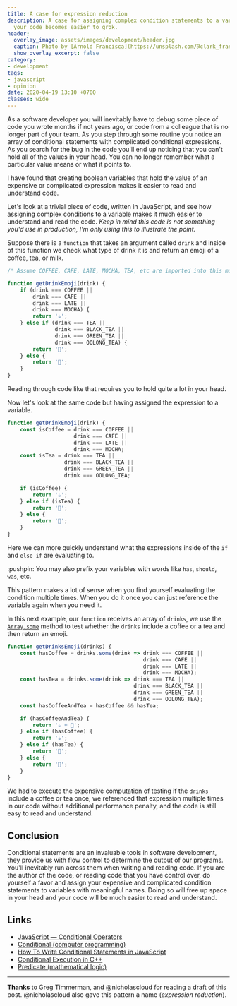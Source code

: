 ```yaml
---
title: A case for expression reduction
description: A case for assigning complex condition statements to a variable, so that
  your code becomes easier to grok.
header:
  overlay_image: assets/images/development/header.jpg
  caption: Photo by [Arnold Francisca](https://unsplash.com/@clark_fransa?utm_source=unsplash&utm_medium=referral&utm_content=creditCopyText) on [Unsplash](https://unsplash.com/s/photos/staring-at-laptop?utm_source=unsplash&utm_medium=referral&utm_content=creditCopyText)
  show_overlay_excerpt: false
category:
- development
tags:
- javascript
- opinion
date: 2020-04-19 13:10 +0700
classes: wide
---
```

As a software developer you will inevitably have to debug some piece of code you wrote months if not years ago, or code from a colleague that is no longer part of your team.  As you step through some routine you notice an array of conditional statements with complicated conditional expressions. As you search for the bug in the code you'll end up noticing that you can't hold all of the values in your head.  You can no longer remember what a particular value means or what it points to. 

I have found that creating boolean variables that hold the value of an expensive or complicated expression makes it easier to read and understand code. 

Let's look at a trivial piece of code, written in JavaScript, and see how assigning complex conditions to a variable makes it much easier to understand and read the code. _Keep in mind this code is not something you'd use in production, I'm only using this to illustrate the point._

Suppose there is a `function` that takes an argument called `drink` and inside of this function we check what type of drink it is and return an emoji of a coffee, tea, or milk. 

```js
/* Assume COFFEE, CAFE, LATE, MOCHA, TEA, etc are imported into this module. */

function getDrinkEmoji(drink) {
    if (drink === COFFEE || 
        drink === CAFE || 
        drink === LATE || 
        drink === MOCHA) {
        return '☕';
    } else if (drink === TEA || 
               drink === BLACK_TEA || 
               drink === GREEN_TEA || 
               drink === OOLONG_TEA) {
        return '🍵';
    } else {
        return '🥛';
    }
}
```

Reading through code like that requires you to hold quite a lot in your head.

Now let's look at the same code but having assigned the expression to a variable.

```js
function getDrinkEmoji(drink) {
    const isCoffee = drink === COFFEE || 
                     drink === CAFE || 
                     drink === LATE || 
                     drink === MOCHA;
    const isTea = drink === TEA || 
                  drink === BLACK_TEA || 
                  drink === GREEN_TEA || 
                  drink === OOLONG_TEA;

    if (isCoffee) {
        return '☕';
    } else if (isTea) {
        return '🍵';
    } else {
        return '🥛';
    }
}
```

Here we can more quickly understand what the expressions inside of the `if` and `else if` are evaluating to.

<div class="notice--info">
:pushpin: You may also prefix your variables with words like <code>has</code>, <code>should</code>, <code>was</code>, etc.
</div>

This pattern makes a lot of sense when you find yourself evaluating the condition multiple times.  When you do it once you can just reference the variable again when you need it. 

In this next example, our `function` receives an array of `drinks`, we use the [`Array.some`](https://devdocs.io/javascript/global_objects/array/some) method to test whether the `drinks` include a coffee or a tea and then return an emoji.

```js
function getDrinksEmoji(drinks) {
    const hasCoffee = drinks.some(drink => drink === COFFEE || 
                                           drink === CAFE || 
                                           drink === LATE || 
                                           drink === MOCHA);
    const hasTea = drinks.some(drink => drink === TEA ||
                                        drink === BLACK_TEA || 
                                        drink === GREEN_TEA || 
                                        drink === OOLONG_TEA);
    const hasCoffeeAndTea = hasCoffee && hasTea;

    if (hasCoffeeAndTea) {
        return '☕ + 🍵';
    } else if (hasCoffee) {
        return '☕';
    } else if (hasTea) {
        return '🍵';
    } else {
        return '🥛';
    }
}
```

We had to execute the expensive computation of testing if the `drinks` include a coffee or tea once, we referenced that expression multiple times in our code without additional performance penalty, and the code is still easy to read and understand.


## Conclusion

Conditional statements are an invaluable tools in software development, they provide us with flow control to determine the output of our programs.  You'll inevitably run across them when writing and reading code.  If you are the author of the code, or reading code that you have control over, do yourself a favor and assign your expensive and complicated condition statements to variables with meaningful names.  Doing so will free up space in your head and your code will be much easier to read and understand. 

## Links

- [JavaScript — Conditional Operators](https://javascript.info/ifelse)
- [Conditional (computer programming)](https://en.wikipedia.org/wiki/Conditional_(computer_programming))
- [How To Write Conditional Statements in JavaScript](https://www.digitalocean.com/community/tutorials/how-to-write-conditional-statements-in-javascript)
- [Conditional Execution in C++](https://cal-linux.com/tutorials/conditionals.html)
- [Predicate (mathematical logic)](https://en.wikipedia.org/wiki/Predicate_%28mathematical_logic%29)

---

__Thanks__ to Greg Timmerman, and @nicholascloud for reading a draft of this post. @nicholascloud also gave this pattern a name (_expression reduction_).